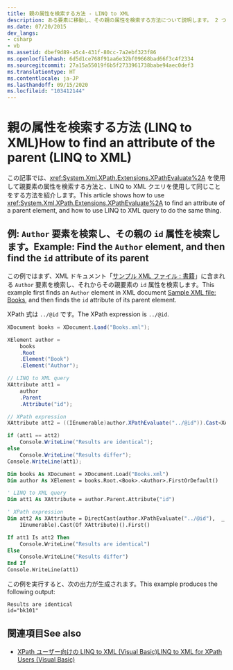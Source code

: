 ```yaml
---
title: 親の属性を検索する方法 - LINQ to XML
description: ある要素に移動し、その親の属性を検索する方法について説明します。 2 つの方法を紹介します。1 つは XPathEvaluate を使用し、もう 1 つは LINQ to XML クエリを使用します。
ms.date: 07/20/2015
dev_langs:
- csharp
- vb
ms.assetid: dbef9d89-a5c4-431f-80cc-7a2ebf323f86
ms.openlocfilehash: 6d5d1ce768f91aa6e32bf09668bad66f3c4f2334
ms.sourcegitcommit: 27a15a55019f6b5f2733961738babe94aec0def3
ms.translationtype: HT
ms.contentlocale: ja-JP
ms.lasthandoff: 09/15/2020
ms.locfileid: "103412144"
---
```

# <a name="how-to-find-an-attribute-of-the-parent-linq-to-xml"></a><span data-ttu-id="d5d3f-104">親の属性を検索する方法 (LINQ to XML)</span><span class="sxs-lookup"><span data-stu-id="d5d3f-104">How to find an attribute of the parent (LINQ to XML)</span></span>

<span data-ttu-id="d5d3f-105">この記事では、<xref:System.Xml.XPath.Extensions.XPathEvaluate%2A> を使用して親要素の属性を検索する方法と、LINQ to XML クエリを使用して同じことをする方法を紹介します。</span><span class="sxs-lookup"><span data-stu-id="d5d3f-105">This article shows how to use <xref:System.Xml.XPath.Extensions.XPathEvaluate%2A> to find an attribute of a parent element, and how to use LINQ to XML query to do the same thing.</span></span>

## <a name="example-find-the-author-element-and-then-find-the-id-attribute-of-its-parent"></a><span data-ttu-id="d5d3f-106">例: `Author` 要素を検索し、その親の `id` 属性を検索します。</span><span class="sxs-lookup"><span data-stu-id="d5d3f-106">Example: Find the `Author` element, and then find the `id` attribute of its parent</span></span>

<span data-ttu-id="d5d3f-107">この例ではまず、XML ドキュメント「[サンプル XML ファイル : 書籍](sample-xml-file-books.md)」に含まれる `Author` 要素を検索し、それからその親要素の `id` 属性を検索します。</span><span class="sxs-lookup"><span data-stu-id="d5d3f-107">This example first finds an `Author` element in XML document [Sample XML file: Books](sample-xml-file-books.md), and then finds the `id` attribute of its parent element.</span></span>

<span data-ttu-id="d5d3f-108">XPath 式は `../@id` です。</span><span class="sxs-lookup"><span data-stu-id="d5d3f-108">The XPath expression is `../@id`.</span></span>

```csharp
XDocument books = XDocument.Load("Books.xml");

XElement author =
    books
    .Root
    .Element("Book")
    .Element("Author");

// LINQ to XML query
XAttribute att1 =
    author
    .Parent
    .Attribute("id");

// XPath expression
XAttribute att2 = ((IEnumerable)author.XPathEvaluate("../@id")).Cast<XAttribute>().First();

if (att1 == att2)
    Console.WriteLine("Results are identical");
else
    Console.WriteLine("Results differ");
Console.WriteLine(att1);
```

```vb
Dim books As XDocument = XDocument.Load("Books.xml")
Dim author As XElement = books.Root.<Book>.<Author>.FirstOrDefault()

' LINQ to XML query
Dim att1 As XAttribute = author.Parent.Attribute("id")

' XPath expression
Dim att2 As XAttribute = DirectCast(author.XPathEvaluate("../@id"),  _
    IEnumerable).Cast(Of XAttribute)().First()

If att1 Is att2 Then
    Console.WriteLine("Results are identical")
Else
    Console.WriteLine("Results differ")
End If
Console.WriteLine(att1)
```

<span data-ttu-id="d5d3f-109">この例を実行すると、次の出力が生成されます。</span><span class="sxs-lookup"><span data-stu-id="d5d3f-109">This example produces the following output:</span></span>

```output
Results are identical
id="bk101"
```

## <a name="see-also"></a><span data-ttu-id="d5d3f-110">関連項目</span><span class="sxs-lookup"><span data-stu-id="d5d3f-110">See also</span></span>

- [<span data-ttu-id="d5d3f-111">XPath ユーザー向けの LINQ to XML (Visual Basic)</span><span class="sxs-lookup"><span data-stu-id="d5d3f-111">LINQ to XML for XPath Users (Visual Basic)</span></span>](./comparison-xpath-linq-xml.md)
